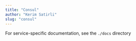 ```yaml
---
title: "Consul"
author: "Kerim Satirli"
slug: "consul"
---
```


For service-specific documentation, see the `./docs` directory
